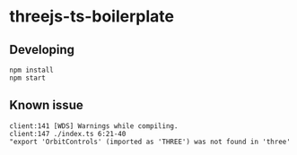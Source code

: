 # threejs-ts-boilerplate

## Developing

```
npm install
npm start
```

## Known issue

```
client:141 [WDS] Warnings while compiling.
client:147 ./index.ts 6:21-40
"export 'OrbitControls' (imported as 'THREE') was not found in 'three'
```

